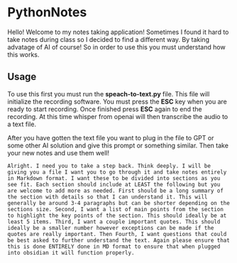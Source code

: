 # PythonNotes
 
Hello! Welcome to my notes taking application! Sometimes I found it hard to take notes during class so I decided to find a different way. By taking advatage of AI of course! So in order to use this you must understand how this works. 

## Usage

To use this first you must run the __speach-to-text.py__ file. This file will initialize the recording software. You must press the **ESC** key when you are ready to start recording. Once finished press **ESC** again to end the recording. At this time whisper from openai will then transcribe the audio to a text file.

After you have gotten the text file you want to plug in the file to GPT or some other AI solution and give this prompt or something similar. Then take your new notes and use them well!

```
Alright. I need you to take a step back. Think deeply. I will be giving you a file I want you to go through it and take notes entirely in Markdown format. I want these to be divided into sections as you see fit. Each section should include at LEAST the following but you are welcome to add more as needed. First should be a long summary of the section with details so that I can understand it. This will generally be around 3-4 paragraphs but can be shorter depending on the sections size. Second, I want a list of main points from the section to highlight the key points of the section. This should ideally be at least 5 items. Third, I want a couple important quotes. This should ideally be a smaller number however exceptions can be made if the quotes are really important. Then Fourth, I want questions that could be best asked to further understand the text. Again please ensure that this is done ENTIRELY done in MD format to ensure that when plugged into obsidian it will function properly.
```